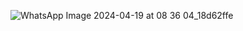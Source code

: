 ![WhatsApp Image 2024-04-19 at 08 36 04_18d62ffe](https://github.com/Adityaraj05/LeetCode/assets/118068294/adc26c3c-5884-4304-887b-a73ece2409af)
